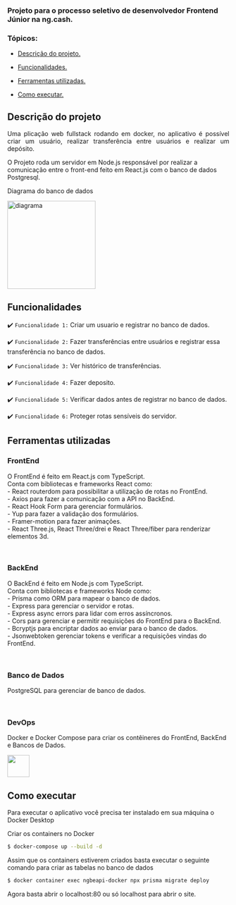 
### Projeto para o processo seletivo de desenvolvedor Frontend Júnior na ng.cash.

### Tópicos:

- [Descrição do projeto.](#descrição-do-projeto)

- [Funcionalidades.](#funcionalidades)

- [Ferramentas utilizadas.](#ferramentas-utilizadas)

- [Como executar.](#como-executar)

## Descrição do projeto

<p align="justify">
Uma plicação web fullstack rodando em docker, no aplicativo é possível criar um usuário, realizar transferência entre usuários e realizar um depósito.

O Projeto roda um servidor em Node.js responsável por realizar a comunicação entre o front-end feito em React.js com o banco de dados Postgresql.


Diagrama do banco de dados

<img height="200cm" src="https://cdn.discordapp.com/attachments/987790937474351104/1048705790917218364/digram.png" alt="diagrama">

</p>

## Funcionalidades

:heavy_check_mark: `Funcionalidade 1:` Criar um usuario e registrar no banco de dados.

:heavy_check_mark: `Funcionalidade 2:` Fazer transferências entre usuários e registrar essa transferência no banco de dados.

:heavy_check_mark: `Funcionalidade 3:` Ver histórico de transferências.

:heavy_check_mark: `Funcionalidade 4:` Fazer deposito.

:heavy_check_mark: `Funcionalidade 5:` Verificar dados antes de registrar no banco de dados.

:heavy_check_mark: `Funcionalidade 6:` Proteger rotas sensíveis do servidor.

## Ferramentas utilizadas

<div>

  <h3>FrontEnd</h3>
<p>O FrontEnd é feito em React.js com TypeScript. <br>
Conta com bibliotecas e frameworks React como: <br> 
- React routerdom para possibilitar a utilização de rotas no FrontEnd. <br>
- Axios para fazer a comunicação com a API no BackEnd. <br>
- React Hook Form para gerenciar formulários. <br>
- Yup para fazer a validação dos formulários. <br>
- Framer-motion para fazer animações. <br>
- React Three.js, React Three/drei e React Three/fiber para renderizar elementos 3d. <br>
</p>
<br>

  <h3>BackEnd</h3>
<p>O BackEnd é feito em Node.js com TypeScript. <br>
Conta com bibliotecas e frameworks Node como: <br> 
- Prisma como ORM para mapear o banco de dados. <br>
- Express para gerenciar o servidor e rotas. <br>
- Express async errors para lidar com erros assíncronos. <br>
- Cors para gerenciar e permitir requisições do FrontEnd para o BackEnd. <br>
- Bcryptjs para encriptar dados ao enviar para o banco de dados. <br>
- Jsonwebtoken gerenciar tokens e verificar a requisições vindas do FrontEnd. <br>
</p>
<br>

  <h3>Banco de Dados</h3>
<p>PostgreSQL para gerenciar de banco de dados.</p>
<br>

  <h3>DevOps</h3>
<p>Docker e Docker Compose para criar os contêineres do FrontEnd, BackEnd e Bancos de Dados.</p>

<div/>

  <img width="50px" src="https://cdn.jsdelivr.net/gh/devicons/devicon/icons/react/react-original.svg"/>

###

## Como executar

<p>Para executar o aplicativo você precisa ter instalado em sua máquina o Docker Desktop</p>

<p>Criar os containers no Docker</p>

```bash
$ docker-compose up --build -d 
```

<p>Assim que os containers estiverem criados basta executar o seguinte comando para criar as tabelas no banco de dados</p>

```bash
$ docker container exec ngbeapi-docker npx prisma migrate deploy 
```
<p>Agora basta abrir o localhost:80 ou só localhost para abrir o site.</p>
